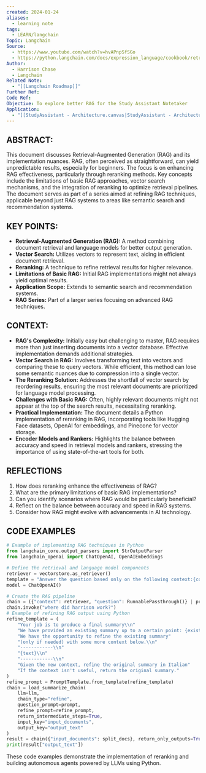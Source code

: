```yaml
---
created: 2024-01-24
aliases:
  - learning note
tags:
  - LEARN/langchain
Topic: Langchain
Source:
  - https://www.youtube.com/watch?v=hvAPnpSfSGo
  - https://python.langchain.com/docs/expression_language/cookbook/retrieval
Author:
  - Harrison Chase
  - Langchain
Related Note:
  - "[[Langchain Roadmap]]"
Further Ref: 
Code Ref: 
Objective: To explore better RAG for the Study Assistant Notetaker
Application:
  - "[[StudyAssistant - Architecture.canvas|StudyAssistant - Architecture]]"
---
```

## ABSTRACT:
This document discusses Retrieval-Augmented Generation (RAG) and its implementation nuances. RAG, often perceived as straightforward, can yield unpredictable results, especially for beginners. The focus is on enhancing RAG effectiveness, particularly through reranking methods. Key concepts include the limitations of basic RAG approaches, vector search mechanisms, and the integration of reranking to optimize retrieval pipelines. The document serves as part of a series aimed at refining RAG techniques, applicable beyond just RAG systems to areas like semantic search and recommendation systems.

## KEY POINTS:
- **Retrieval-Augmented Generation (RAG):** A method combining document retrieval and language models for better output generation.
- **Vector Search:** Utilizes vectors to represent text, aiding in efficient document retrieval.
- **Reranking:** A technique to refine retrieval results for higher relevance.
- **Limitations of Basic RAG:** Initial RAG implementations might not always yield optimal results.
- **Application Scope:** Extends to semantic search and recommendation systems.
- **RAG Series:** Part of a larger series focusing on advanced RAG techniques.

## CONTEXT:

- **RAG's Complexity:** Initially easy but challenging to master, RAG requires more than just inserting documents into a vector database. Effective implementation demands additional strategies.
- **Vector Search in RAG:** Involves transforming text into vectors and comparing these to query vectors. While efficient, this method can lose some semantic nuances due to compression into a single vector.
- **The Reranking Solution:** Addresses the shortfall of vector search by reordering results, ensuring the most relevant documents are prioritized for language model processing.
- **Challenges with Basic RAG:** Often, highly relevant documents might not appear at the top of the search results, necessitating reranking.
- **Practical Implementation:** The document details a Python implementation of reranking in RAG, incorporating tools like Hugging Face datasets, OpenAI for embeddings, and Pinecone for vector storage.
- **Encoder Models and Rankers:** Highlights the balance between accuracy and speed in retrieval models and rankers, stressing the importance of using state-of-the-art tools for both.

## REFLECTIONS
1. How does reranking enhance the effectiveness of RAG?
2. What are the primary limitations of basic RAG implementations?
3. Can you identify scenarios where RAG would be particularly beneficial?
4. Reflect on the balance between accuracy and speed in RAG systems.
5. Consider how RAG might evolve with advancements in AI technology.

## CODE EXAMPLES
```python
# Example of implementing RAG techniques in Python
from langchain_core.output_parsers import StrOutputParser
from langchain_openai import ChatOpenAI, OpenAIEmbeddings

# Define the retrieval and language model components
retriever = vectorstore.as_retriever()
template = "Answer the question based only on the following context:{context}Question: {question}"
model = ChatOpenAI()

# Create the RAG pipeline
chain = ({"context": retriever, "question": RunnablePassthrough()} | prompt | model | StrOutputParser())
chain.invoke("where did harrison work?")
# Example of refining RAG output using Python
refine_template = (
    "Your job is to produce a final summary\\n"
    "We have provided an existing summary up to a certain point: {existing_answer}\\n"
    "We have the opportunity to refine the existing summary"
    "(only if needed) with some more context below.\\n"
    "------------\\n"
    "{text}\\n"
    "------------\\n"
    "Given the new context, refine the original summary in Italian"
    "If the context isn't useful, return the original summary."
)
refine_prompt = PromptTemplate.from_template(refine_template)
chain = load_summarize_chain(
    llm=llm, 
    chain_type="refine", 
    question_prompt=prompt, 
    refine_prompt=refine_prompt, 
    return_intermediate_steps=True, 
    input_key="input_documents", 
    output_key="output_text"
)
result = chain({"input_documents": split_docs}, return_only_outputs=True)
print(result["output_text"])
```

These code examples demonstrate the implementation of reranking and building autonomous agents powered by LLMs using Python.